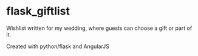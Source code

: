 # flask_giftlist
Wishlist written for my wedding, where guests can choose a gift or part of it.

Created with python/flask and AngularJS
